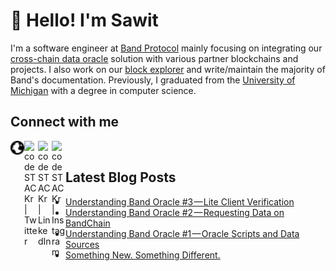# 👋 Hello! I'm Sawit

I'm a software engineer at [Band Protocol](https://bandprotocol.com) mainly focusing on integrating our [cross-chain data oracle](https://bandprotocol.com/bandchain) solution with various partner blockchains and projects. I also work on our [block explorer](https://cosmoscan.io) and write/maintain the majority of Band's documentation. Previously, I graduated from the [University of Michigan](https://umich.edu) with a degree in computer science.

## Connect with me

[<img align="left" alt="tansawit.me" width="22px" src="https://raw.githubusercontent.com/iconic/open-iconic/master/svg/globe.svg" />][website]

[<img align="left" alt="codeSTACKr | Twitter" width="22px" src="https://cdn.jsdelivr.net/npm/simple-icons@v3/icons/twitter.svg" />][twitter]

[<img align="left" alt="codeSTACKr | LinkedIn" width="22px" src="https://cdn.jsdelivr.net/npm/simple-icons@v3/icons/linkedin.svg" />][linkedin]

[<img align="left" alt="codeSTACKr | Instagram" width="22px" src="https://cdn.jsdelivr.net/npm/simple-icons@v3/icons/instagram.svg" />][instagram]

<br/>

## Latest Blog Posts
<!-- BLOG-POST-LIST:START -->
- [Understanding Band Oracle #3 — Lite Client Verification](https://medium.com/bandprotocol/understanding-band-oracle-3-lite-client-verification-d03ed3f4ccb8?source=rss-2d9b0ef5b50b------2)
- [Understanding Band Oracle #2 — Requesting Data on BandChain](https://medium.com/bandprotocol/understanding-band-oracle-2-requesting-data-on-bandchain-b3fde67072a?source=rss-2d9b0ef5b50b------2)
- [Understanding Band Oracle #1 — Oracle Scripts and Data Sources](https://medium.com/bandprotocol/understanding-band-oracle-1-oracle-scripts-and-data-sources-5d49847b4316?source=rss-2d9b0ef5b50b------2)
- [Something New. Something Different.](https://medium.com/@tansawit/something-new-something-different-a2716ed4ee20?source=rss-2d9b0ef5b50b------2)
<!-- BLOG-POST-LIST:END -->

[website]: https://tansawit.me
[twitter]: https://twitter.com/tansawit
[instagram]: https://instagram.com/tansawit
[linkedin]: https://linkedin.com/in/tansawit
